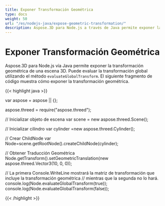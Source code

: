 ```yaml
---
title: Exponer Transformación Geométrica
type: docs
weight: 50
url: "/es/nodejs-java/expose-geometric-transformation/"
description: Aspose.3D para Node.js a través de Java permite exponer la transformación geométrica de una escena 3D. Puede evaluar la transformación global utilizando el método evaluateGlobalTransform.
---
```


# **Exponer Transformación Geométrica**
Aspose.3D para Node.js vía Java permite exponer la transformación geométrica de una escena 3D. Puede evaluar la transformación global utilizando el método `evaluateGlobalTransform`. El siguiente fragmento de código muestra cómo exponer la transformación geométrica.

{{< highlight java >}}

var aspose = aspose || {};

aspose.threed = require("aspose.threed");

// Inicializar objeto de escena
var scene = new aspose.threed.Scene();

// Inicializar cilindro
var cylinder =new aspose.threed.Cylinder();

// Crear ChildNode
var Node=scene.getRootNode().createChildNode(cylinder);

// Obtener Traducción Geométrica
Node.getTransform().setGeometricTranslation(new aspose.threed.Vector3(10, 0, 0));

// La primera Console.WriteLine mostrará la matriz de transformación que incluye la transformación geométrica
// mientras que la segunda no lo hará.
console.log(Node.evaluateGlobalTransform(true));
console.log(Node.evaluateGlobalTransform(false));

{{< /highlight >}}